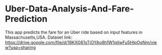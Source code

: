 # Uber-Data-Analysis-And-Fare-Prediction
This app predicts the fare for an Uber ride based on input features in Massachusetts,USA.
Dataset link: https://drive.google.com/file/d/18KXG61sTjOYAo8h1W1qiIwFu5HlpOgNm/view?usp=sharing
